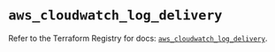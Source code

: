 # `aws_cloudwatch_log_delivery`

Refer to the Terraform Registry for docs: [`aws_cloudwatch_log_delivery`](https://registry.terraform.io/providers/hashicorp/aws/5.95.0/docs/resources/cloudwatch_log_delivery).
